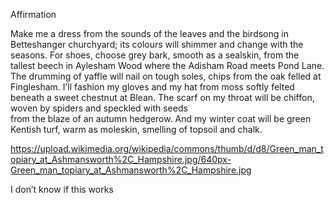 Affirmation

Make me a dress from the sounds of the leaves 
and the birdsong in Betteshanger churchyard;
its colours will shimmer and change with the seasons.
For shoes, choose grey bark, smooth as a sealskin, 
from the tallest beech in Aylesham Wood 
where the Adisham Road meets Pond Lane.
The drumming of yaffle will nail on tough soles,
chips from the oak felled at Finglesham.
I’ll fashion my gloves and my hat from moss 
softly felted beneath a sweet chestnut at Blean.
The scarf on my throat will be chiffon,
woven by spiders and speckled with seeds  
from the blaze of an autumn hedgerow. 
And my winter coat will be green Kentish turf,
warm as moleskin, smelling of topsoil and chalk.

https://upload.wikimedia.org/wikipedia/commons/thumb/d/d8/Green_man_topiary_at_Ashmansworth%2C_Hampshire.jpg/640px-Green_man_topiary_at_Ashmansworth%2C_Hampshire.jpg

I don’t know if this works
